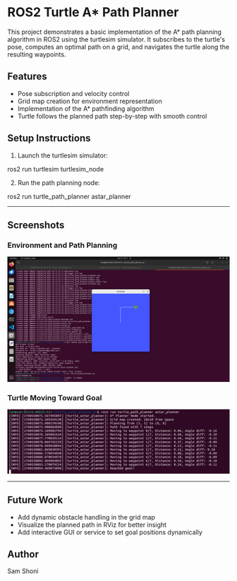 # ROS2 Turtle A* Path Planner

This project demonstrates a basic implementation of the A* path planning algorithm in ROS2 using the turtlesim simulator. It subscribes to the turtle's pose, computes an optimal path on a grid, and navigates the turtle along the resulting waypoints.

## Features
- Pose subscription and velocity control
- Grid map creation for environment representation
- Implementation of the A* pathfinding algorithm
- Turtle follows the planned path step-by-step with smooth control

## Setup Instructions

1. Launch the turtlesim simulator:

ros2 run turtlesim turtlesim_node


2. Run the path planning node:

ros2 run turtle_path_planner astar_planner



---

## Screenshots

### Environment and Path Planning

![Path Planning Environment](images/Screenshot%20from%202025-10-15%2023-31-32.png)

### Turtle Moving Toward Goal

![Turtle Moving](images/Screenshot%20from%202025-10-15%2023-32-12.png)


---

## Future Work
- Add dynamic obstacle handling in the grid map
- Visualize the planned path in RViz for better insight
- Add interactive GUI or service to set goal positions dynamically

## Author
Sam Shoni


